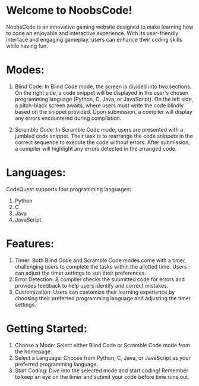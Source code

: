 # Welcome to NoobsCode!
NoobsCode is an innovative gaming website designed to make learning how to code an enjoyable and interactive experience. With its user-friendly interface and engaging gameplay, users can enhance their coding skills while having fun.

# Modes:
1. Blind Code:
In Blind Code mode, the screen is divided into two sections. On the right side, a code snippet will be displayed in the user's chosen programming language (Python, C, Java, or JavaScript). On the left side, a pitch-black screen awaits, where users must write the code blindly based on the snippet provided. Upon submission, a compiler will display any errors encountered during compilation.

2. Scramble Code:
In Scramble Code mode, users are presented with a jumbled code snippet. Their task is to rearrange the code snippets in the correct sequence to execute the code without errors. After submission, a compiler will highlight any errors detected in the arranged code.

# Languages:
CodeQuest supports four programming languages:
1. Python
2. C
3. Java
4. JavaScript

# Features:
1. Timer: Both Blind Code and Scramble Code modes come with a timer, challenging users to complete the tasks within the allotted time. Users can adjust the timer settings to suit their preferences.
2. Error Detection: A compiler checks the submitted code for errors and provides feedback to help users identify and correct mistakes.
3. Customization: Users can customize their learning experience by choosing their preferred programming language and adjusting the timer settings.

# Getting Started:
1. Choose a Mode: Select either Blind Code or Scramble Code mode from the homepage.
2. Select a Language: Choose from Python, C, Java, or JavaScript as your preferred programming language.
3. Start Coding: Dive into the selected mode and start coding! Remember to keep an eye on the timer and submit your code before time runs out.
